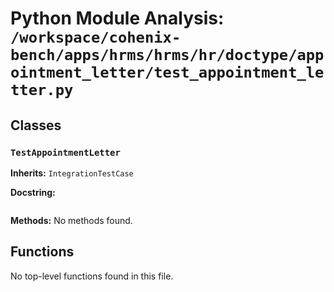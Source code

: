 # Python Module Analysis: `/workspace/cohenix-bench/apps/hrms/hrms/hr/doctype/appointment_letter/test_appointment_letter.py`

## Classes

### `TestAppointmentLetter`
**Inherits:** `IntegrationTestCase`


**Docstring:**
```

```

**Methods:**
No methods found.




## Functions

No top-level functions found in this file.
